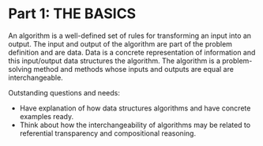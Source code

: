 # Part 1: THE BASICS

An algorithm is a well-defined set of rules for transforming an input into an output. The input and output of the algorithm are part of the problem definition and are data. Data is a concrete representation of information and this input/output data structures the algorithm. The algorithm is a problem-solving method and methods whose inputs and outputs are equal are interchangeable.

Outstanding questions and needs:

* Have explanation of how data structures algorithms and have concrete examples ready.
* Think about how the interchangeability of algorithms may be related to referential transparency and compositional reasoning.
